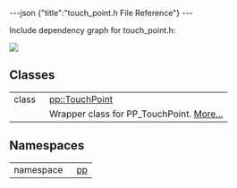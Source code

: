 ---json {"title":"touch\_point.h File Reference"} ---

Include dependency graph for touch\_point.h:

![](/docs/native-client/pepper_beta/cpp/touch__point_8h__incl.png)

Classes
-------

<table><tbody><tr class="odd"><td style="text-align: right;">class  </td><td><a href="/docs/native-client/pepper_beta/cpp/classpp_1_1_touch_point/" class="el">pp::TouchPoint</a></td></tr><tr class="even"><td style="text-align: right;"> </td><td>Wrapper class for PP_TouchPoint. <a href="/docs/native-client/pepper_beta/cpp/classpp_1_1_touch_point#details">More...</a><br />
</td></tr></tbody></table>

Namespaces
----------

<table><tbody><tr class="odd"><td style="text-align: right;">namespace  </td><td><a href="/docs/native-client/pepper_beta/cpp/namespacepp/" class="el">pp</a></td></tr></tbody></table>
